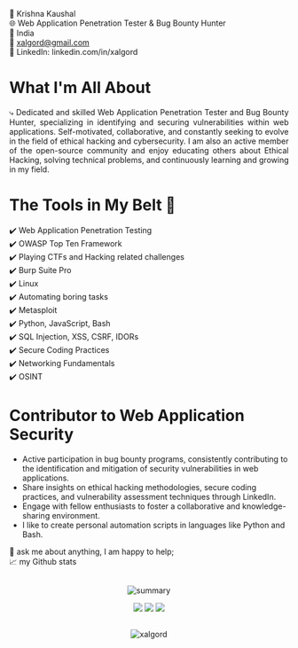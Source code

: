 🎯 Krishna Kaushal<br>
🌐 Web Application Penetration Tester & Bug Bounty Hunter<br>
📍 India<br>
📧 xalgord@gmail.com
<br>
💼 LinkedIn: linkedin.com/in/xalgord<br>

# What I'm All About
<p align="justify">⤷
Dedicated and skilled Web Application Penetration Tester and Bug Bounty Hunter, specializing in identifying and securing vulnerabilities within web applications. Self-motivated, collaborative, and constantly seeking to evolve in the field of ethical hacking and cybersecurity. I am also an active member of the open-source community and enjoy educating others about Ethical Hacking, solving technical problems, and continuously learning and growing in my field.</p>

# The Tools in My Belt 🔧

✔️ Web Application Penetration Testing<br>
✔️ OWASP Top Ten Framework<br>
✔️ Playing CTFs and Hacking related challenges<br>
✔️ Burp Suite Pro<br>
✔️ Linux<br>
✔️ Automating boring tasks<br>
✔️ Metasploit<br>
✔️ Python, JavaScript, Bash<br>
✔️ SQL Injection, XSS, CSRF, IDORs<br>
✔️ Secure Coding Practices<br>
✔️ Networking Fundamentals<br>
✔️ OSINT<br/>

# Contributor to Web Application Security

- Active participation in bug bounty programs, consistently contributing to the identification and mitigation of security vulnerabilities in web applications.
- Share insights on ethical hacking methodologies, secure coding practices, and vulnerability assessment techniques through LinkedIn.
- Engage with fellow enthusiasts to foster a collaborative and knowledge-sharing environment.
- I like to create personal automation scripts in languages like Python and Bash.


💬 ask me about anything, I am happy to help;<br>
📈 my Github stats<br>

<p align="center">
<img src="https://camo.githubusercontent.com/82291b0fe831bfc6781e07fc5090cbd0a8b912bb8b8d4fec0696c881834f81ac/68747470733a2f2f70726f626f742e6d656469612f394575424971676170492e676966" width="350" height="1">
</p>

<div align="center">
  <img src="http://github-profile-summary-cards.vercel.app/api/cards/profile-details?username=xalgord&theme=midnight_purple" alt="summary"/>
</div>

<p align="center">
  <a align="center" href="https://github.com/xalgord" target="_blank"><img src="https://img.shields.io/badge/Github-xalgord-green?style=for-the-badge&logo=github"></a>
  <a align="center" href="https://medium.com/@xalgord" target="_blank"><img src="https://img.shields.io/badge/Medium-xalgord-black?style=for-the-badge&logo=medium"></a>
  <a align="center" href="https://www.linkedin.com/in/xalgord" target="_blank"><img src="https://img.shields.io/badge/LinkedIn-xalgord-blue?style=for-the-badge&logo=linkedin"></a>
  
</p>

<p align="center">
<img src="https://camo.githubusercontent.com/82291b0fe831bfc6781e07fc5090cbd0a8b912bb8b8d4fec0696c881834f81ac/68747470733a2f2f70726f626f742e6d656469612f394575424971676170492e676966" width="350" height="1">
</p>

<p align="center"> <img src="http://github-profile-summary-cards.vercel.app/api/cards/stats?username=xalgord&theme=midnight_purple" alt="xalgord" />

<p align="center">
<img src="https://camo.githubusercontent.com/82291b0fe831bfc6781e07fc5090cbd0a8b912bb8b8d4fec0696c881834f81ac/68747470733a2f2f70726f626f742e6d656469612f394575424971676170492e676966" width="350" height="1">
</p>

<!-- ![](https://komarev.com/ghpvc/?username=xalgord&color=brightgreen) -->

